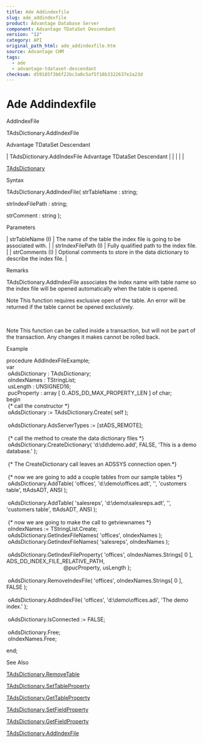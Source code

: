 ```yaml
---
title: Ade Addindexfile
slug: ade_addindexfile
product: Advantage Database Server
component: Advantage TDataSet Descendant
version: "12"
category: API
original_path_html: ade_addindexfile.htm
source: Advantage CHM
tags:
  - ade
  - advantage-tdataset-descendant
checksum: d59185f3b6f22bc3a0c5af5f18b3322637e2a23d
---
```


# Ade Addindexfile

AddIndexFile

TAdsDictionary.AddIndexFile

Advantage TDataSet Descendant

| TAdsDictionary.AddIndexFile  Advantage TDataSet Descendant |  |  |  |  |

[TAdsDictionary](ade_tadsdictionary.md)

Syntax

TAdsDictionary.AddIndexFile( strTableName : string;

strIndexFilePath : string;

strComment : string );

Parameters

| strTableName (I) | The name of the table the index file is going to be associated with. |
| strIndexFilePath (I) | Fully qualified path to the index file. |
| strComments (I) | Optional comments to store in the data dictionary to describe the index file. |

Remarks

TAdsDictionary.AddIndexFile associates the index name with table name so the index file will be opened automatically when the table is opened.

Note This function requires exclusive open of the table. An error will be returned if the table cannot be opened exclusively.

 

Note This function can be called inside a transaction, but will not be part of the transaction. Any changes it makes cannot be rolled back.

Example

procedure AddIndexFileExample;  
var  
  oAdsDictionary : TAdsDictionary;   
  oIndexNames : TStringList;   
  usLength : UNSIGNED16;   
  pucProperty : array [ 0..ADS\_DD\_MAX\_PROPERTY\_LEN ] of char;   
begin  
  {\* call the constructor \*}   
  oAdsDictionary := TAdsDictionary.Create( self );   
   
  oAdsDictionary.AdsServerTypes := [stADS\_REMOTE];   
   
  {\* call the method to create the data dictionary files \*}   
  oAdsDictionary.CreateDictionary( 'd:\dd\demo.add', FALSE, 'This is a demo database.' );   
   
  {\* The CreateDictionary call leaves an ADSSYS connection open.\*}   
   
  {\* now we are going to add a couple tables from our sample tables \*}   
  oAdsDictionary.AddTable( 'offices', 'd:\demo\offices.adt', '', 'customers table', ttAdsADT, ANSI );   
   
  oAdsDictionary.AddTable( 'salesreps', 'd:\demo\salesreps.adt', '', 'customers table', ttAdsADT, ANSI );   
   
  {\* now we are going to make the call to getviewnames \*}   
  oIndexNames := TStringList.Create;   
  oAdsDictionary.GetIndexFileNames( 'offices', oIndexNames );   
  oAdsDictionary.GetIndexFileNames( 'salesreps', oIndexNames );   
   
  oAdsDictionary.GetIndexFileProperty( 'offices', oIndexNames.Strings[ 0 ], ADS\_DD\_INDEX\_FILE\_RELATIVE\_PATH,   
                                       @pucProperty, usLength );   
   
  oAdsDictionary.RemoveIndexFile( 'offices', oIndexNames.Strings[ 0 ], FALSE );   
   
  oAdsDictionary.AddIndexFile( 'offices', 'd:\demo\offices.adi', 'The demo index.' );   
   
  oAdsDictionary.IsConnected := FALSE;   
   
  oAdsDictionary.Free;   
  oIndexNames.Free;   
   
end;

See Also

[TAdsDictionary.RemoveTable](ade_removetable.md)

[TAdsDictionary.SetTableProperty](ade_settableproperty.md)

[TAdsDictionary.GetTableProperty](ade_gettableproperty.md)

[TAdsDictionary.SetFieldProperty](ade_setfieldproperty.md)

[TAdsDictionary.GetFieldProperty](ade_getfieldproperty.md)

[TAdsDictionary.AddIndexFile](ade_addindexfile.md)
